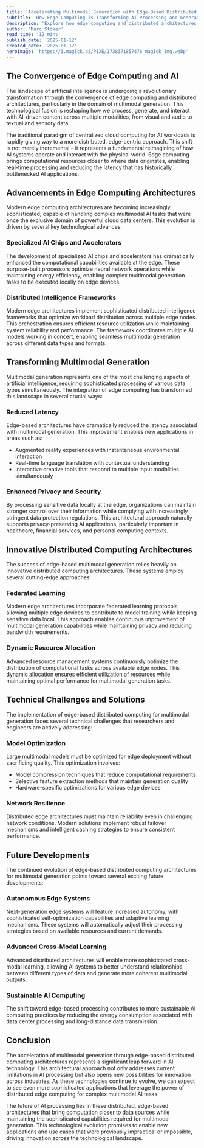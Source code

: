 ```yaml
---
title: 'Accelerating Multimodal Generation with Edge-Based Distributed Computing Architectures'
subtitle: 'How Edge Computing is Transforming AI Processing and Generation'
description: 'Explore how edge computing and distributed architectures are revolutionizing multimodal AI generation, enabling real-time processing and enhanced privacy while opening new possibilities for innovation across industries.'
author: 'Marc Stoker'
read_time: '12 mins'
publish_date: '2025-01-12'
created_date: '2025-01-12'
heroImage: 'https://i.magick.ai/PIXE/1738371857476_magick_img.webp'
---
```


## The Convergence of Edge Computing and AI

The landscape of artificial intelligence is undergoing a revolutionary transformation through the convergence of edge computing and distributed architectures, particularly in the domain of multimodal generation. This technological fusion is reshaping how we process, generate, and interact with AI-driven content across multiple modalities, from visual and audio to textual and sensory data.

The traditional paradigm of centralized cloud computing for AI workloads is rapidly giving way to a more distributed, edge-centric approach. This shift is not merely incremental – it represents a fundamental reimagining of how AI systems operate and interact with the physical world. Edge computing brings computational resources closer to where data originates, enabling real-time processing and reducing the latency that has historically bottlenecked AI applications.

## Advancements in Edge Computing Architectures

Modern edge computing architectures are becoming increasingly sophisticated, capable of handling complex multimodal AI tasks that were once the exclusive domain of powerful cloud data centers. This evolution is driven by several key technological advances:

### Specialized AI Chips and Accelerators

The development of specialized AI chips and accelerators has dramatically enhanced the computational capabilities available at the edge. These purpose-built processors optimize neural network operations while maintaining energy efficiency, enabling complex multimodal generation tasks to be executed locally on edge devices.

### Distributed Intelligence Frameworks

Modern edge architectures implement sophisticated distributed intelligence frameworks that optimize workload distribution across multiple edge nodes. This orchestration ensures efficient resource utilization while maintaining system reliability and performance. The framework coordinates multiple AI models working in concert, enabling seamless multimodal generation across different data types and formats.

## Transforming Multimodal Generation

Multimodal generation represents one of the most challenging aspects of artificial intelligence, requiring sophisticated processing of various data types simultaneously. The integration of edge computing has transformed this landscape in several crucial ways:

### Reduced Latency

Edge-based architectures have dramatically reduced the latency associated with multimodal generation. This improvement enables new applications in areas such as:
- Augmented reality experiences with instantaneous environmental interaction
- Real-time language translation with contextual understanding
- Interactive creative tools that respond to multiple input modalities simultaneously

### Enhanced Privacy and Security

By processing sensitive data locally at the edge, organizations can maintain stronger control over their information while complying with increasingly stringent data protection regulations. This architectural approach naturally supports privacy-preserving AI applications, particularly important in healthcare, financial services, and personal computing contexts.

## Innovative Distributed Computing Architectures

The success of edge-based multimodal generation relies heavily on innovative distributed computing architectures. These systems employ several cutting-edge approaches:

### Federated Learning

Modern edge architectures incorporate federated learning protocols, allowing multiple edge devices to contribute to model training while keeping sensitive data local. This approach enables continuous improvement of multimodal generation capabilities while maintaining privacy and reducing bandwidth requirements.

### Dynamic Resource Allocation

Advanced resource management systems continuously optimize the distribution of computational tasks across available edge nodes. This dynamic allocation ensures efficient utilization of resources while maintaining optimal performance for multimodal generation tasks.

## Technical Challenges and Solutions

The implementation of edge-based distributed computing for multimodal generation faces several technical challenges that researchers and engineers are actively addressing:

### Model Optimization

Large multimodal models must be optimized for edge deployment without sacrificing quality. This optimization involves:
- Model compression techniques that reduce computational requirements
- Selective feature extraction methods that maintain generation quality
- Hardware-specific optimizations for various edge devices

### Network Resilience

Distributed edge architectures must maintain reliability even in challenging network conditions. Modern solutions implement robust failover mechanisms and intelligent caching strategies to ensure consistent performance.

## Future Developments

The continued evolution of edge-based distributed computing architectures for multimodal generation points toward several exciting future developments:

### Autonomous Edge Systems

Next-generation edge systems will feature increased autonomy, with sophisticated self-optimization capabilities and adaptive learning mechanisms. These systems will automatically adjust their processing strategies based on available resources and current demands.

### Advanced Cross-Modal Learning

Advanced distributed architectures will enable more sophisticated cross-modal learning, allowing AI systems to better understand relationships between different types of data and generate more coherent multimodal outputs.

### Sustainable AI Computing

The shift toward edge-based processing contributes to more sustainable AI computing practices by reducing the energy consumption associated with data center processing and long-distance data transmission.

## Conclusion

The acceleration of multimodal generation through edge-based distributed computing architectures represents a significant leap forward in AI technology. This architectural approach not only addresses current limitations in AI processing but also opens new possibilities for innovation across industries. As these technologies continue to evolve, we can expect to see even more sophisticated applications that leverage the power of distributed edge computing for complex multimodal AI tasks.

The future of AI processing lies in these distributed, edge-based architectures that bring computation closer to data sources while maintaining the sophisticated capabilities required for multimodal generation. This technological evolution promises to enable new applications and use cases that were previously impractical or impossible, driving innovation across the technological landscape.